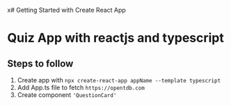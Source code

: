 x# Getting Started with Create React App
# Quiz App with reactjs and typescript
## Steps to follow

1. Create app with `npx create-react-app appName --template typescript`
2. Add App.ts file to fetch `https://opentdb.com`
3. Create component `'QuestionCard'`


